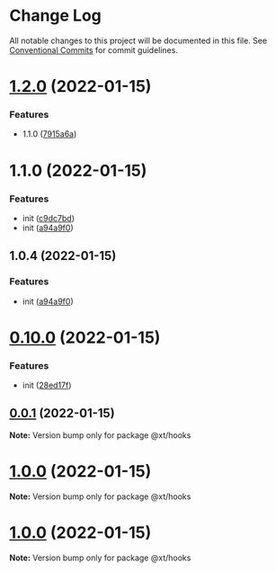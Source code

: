 # Change Log

All notable changes to this project will be documented in this file.
See [Conventional Commits](https://conventionalcommits.org) for commit guidelines.

# [1.2.0](https://github.com/maxiangsai/un-lib/compare/@xt/hooks@1.1.0...@xt/hooks@1.2.0) (2022-01-15)

### Features

- 1.1.0 ([7915a6a](https://github.com/maxiangsai/un-lib/commit/7915a6acd62b2dccedbd91077f6bef41350e76be))

# 1.1.0 (2022-01-15)

### Features

- init ([c9dc7bd](https://github.com/maxiangsai/un-lib/commit/c9dc7bd8028e9c8bb0169b96202f3bc0a6ee9d65))
- init ([a94a9f0](https://github.com/maxiangsai/un-lib/commit/a94a9f0f0cd191a87985f26c5128217356ba2fd0))

## 1.0.4 (2022-01-15)

### Features

- init ([a94a9f0](https://github.com/maxiangsai/xt-lib/commit/a94a9f0f0cd191a87985f26c5128217356ba2fd0))

# [0.10.0](https://github.com/maxiangsai/xt-lib/compare/@xt/hooks@1.0.0...@xt/hooks@0.10.0) (2022-01-15)

### Features

- init ([28ed17f](https://github.com/maxiangsai/xt-lib/commit/28ed17f56400143320c6029ec172acd29a85e498))

## [0.0.1](https://github.com/maxiangsai/xt-lib/compare/@xt/hooks@1.0.0...@xt/hooks@0.0.1) (2022-01-15)

**Note:** Version bump only for package @xt/hooks

# [1.0.0](https://github.com/maxiangsai/xt-lib/compare/@xt/hooks@1.0.0...@xt/hooks@1.0.0) (2022-01-15)

**Note:** Version bump only for package @xt/hooks

# [1.0.0](https://github.com/maxiangsai/xt-lib/compare/@xt/hooks@1.0.1...@xt/hooks@1.0.0) (2022-01-15)

**Note:** Version bump only for package @xt/hooks

